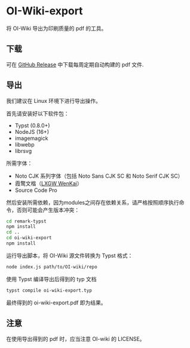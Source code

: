 # OI-Wiki-export

将 OI-Wiki 导出为印刷质量的 pdf 的工具。

## 下载

可在 [GitHub Release](https://github.com/OI-wiki/OI-Wiki-export/releases) 中下载每周定期自动构建的 pdf 文件.

## 导出

我们建议在 Linux 环境下进行导出操作。

首先请安装好以下软件包：

- Typst (0.8.0+)
- NodeJS (16+)
- imagemagick
- libwebp
- librsvg

所需字体：

- Noto CJK 系列字体（包括 Noto Sans CJK SC 和 Noto Serif CJK SC）
- 霞鹜文楷（[LXGW WenKai](https://github.com/lxgw/LxgwWenKai)）
- Source Code Pro

然后安装所需依赖，因为modules之间存在依赖关系，请严格按照顺序执行命令，否则可能会产生版本冲突：

```sh
cd remark-typst
npm install
cd ..
cd oi-wiki-export
npm install
```

运行导出脚本，将 OI-Wiki 源文件转换为 Typst 格式：

```sh
node index.js path/to/OI-wiki/repo
```

使用 Typst 编译导出后得到的 typ 文档

```sh
typst compile oi-wiki-export.typ
```

最终得到的 oi-wiki-export.pdf 即为结果。

## 注意

在使用导出得到的 pdf 时，应当注意 OI-wiki 的 LICENSE。
